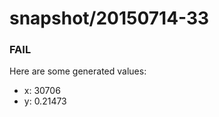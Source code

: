 # snapshot/20150714-33
<!-- Production begins at 2015-07-14T10:58:19 -->


### FAIL
Here are some generated values:

* x: 30706
* y: 0.21473

<!-- Production ends at 2015-07-14T10:58:20 -->
